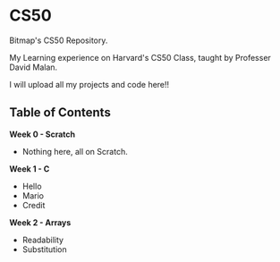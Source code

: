 # CS50
 
Bitmap's CS50 Repository. 

My Learning experience on Harvard's CS50 Class, taught by Professer David Malan.

I will upload all my projects and code here!!

## Table of Contents

**Week 0 - Scratch**
- Nothing here, all on Scratch.

**Week 1 - C**
- Hello
- Mario
- Credit

**Week 2 - Arrays**
- Readability
- Substitution
